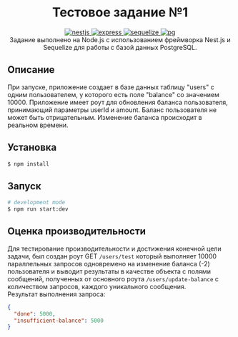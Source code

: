 <h1 align="center">
Тестовое задание №1
</h1>

  <p align="center">
  <a href="https://www.npmjs.com/package/nestjs">
      <img src="https://img.shields.io/badge/nestjs-v8.0.0-blue.svg" alt="nestjs">
    </a>
    <a href="https://www.npmjs.com/package/express">
      <img src="https://img.shields.io/badge/express-v4.17.1-blue.svg" alt="express">
    </a>
    <a href="https://www.npmjs.com/package/sequelize">
      <img src="https://img.shields.io/badge/sequelize-v6.6.5-blue.svg" alt="sequelize">
    </a>
    <a href="https://www.npmjs.com/package/pg">
      <img src="https://img.shields.io/badge/pg-v8.6.0-blue.svg" alt="pg">
    </a>
    <br/>
    Задание выполнено на Node.js с использованием фреймворка Nest.js и Sequelize для работы с базой данных PostgreSQL.
  </p>
    <p align="center">

## Описание

При запуске, приложение создает в базе данных таблицу "users" с одним пользователем, у которого есть поле "balance" со значением 10000. Приложение имеет роут для обновления баланса пользователя, принимающий параметры userId и amount. Баланс пользователя не может быть отрицательным. Изменение баланса происходит в реальном времени.

## Установка

```bash
$ npm install
```

## Запуск

```bash
# development mode
$ npm run start:dev
```

## Оценка производительности

Для тестирование производительности и достижения конечной цели задачи, был создан роут GET `/users/test` который выполняет 10000 параллельных запросов одновремено на изменение баланса (-2) пользователя и выводит результаты в качестве объекта с полями сообщений, полученных от основного роута `/users/update-balance` с количеством запросов, каждого уникального сообщения.
<br/>
Результат выполнения запроса:

```json
{
  "done": 5000,
  "insufficient-balance": 5000
}
```
